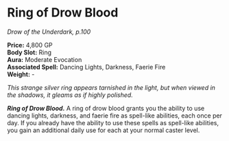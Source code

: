 # Ring of Drow Blood

*Drow of the Underdark, p.100*

**Price:** 4,800 GP  
**Body Slot:** Ring  
**Aura:** Moderate Evocation  
**Associated Spell:** Dancing Lights, Darkness, Faerie Fire  
**Weight:** -

*This strange silver ring appears tarnished in the light, but when viewed in the shadows, it gleams as if highly polished.*

***Ring of Drow Blood.*** 
A ring of drow blood grants you the ability
to use dancing lights, darkness, and faerie
fire as spell-like abilities, each once per
day. If you already have the ability to use
these spells as spell-like abilities, you
gain an additional daily use for each at
your normal caster level.